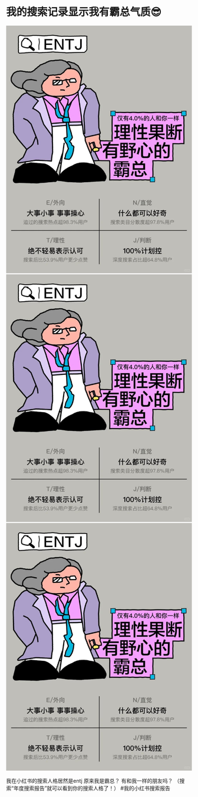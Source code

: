 # 我的搜索记录显示我有霸总气质😎

![](img/bba867ae-ba2d-49a7-8756-7f26b148d1af.jpg)
![](img/be6ba8bb-53e9-4ea1-9423-eaa7699b7590.jpg)
![](img/345ed779-caff-4279-a0fe-d80c2b94eab4.jpg)

我在小红书的搜索人格居然是entj
原来我是霸总？
有和我一样的朋友吗？
（搜索“年度搜索报告”就可以看到你的搜索人格了！）
#我的小红书搜索报告